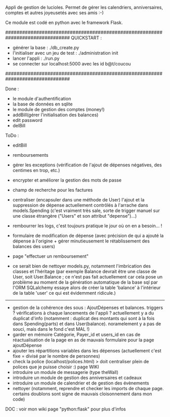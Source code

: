 Appli de gestion de lucioles.
Permet de gérer les calendriers, anniversaires,  comptes et autres
joyeusetés avec ses amis :-)

Ce module est codé en python avec le framework Flask.


###############################################################################
QUICKSTART :
  * générer la base : ./db_create.py
  * l'initialiser avec un jeu de test : ./administration init
  * lancer l'appli : ./run.py
  * se connecter sur localhost:5000 avec les id b@t/coucou

###############################################################################




Done :
- le module d'authentification
- la base de données en sqlite
- le module de gestion des comptes (money!)
- addBill(gérer l'initialisation des balances)
- edit password
- delBill

ToDo :
- editBill 
- remboursements
- gérer les exceptions (vérification de l'ajout de dépenses négatives, des centimes en trop, etc.)



- encrypter et améliorer la gestion des mots de passe
- champ de recherche pour les factures
- centraliser (encapsuler dans une méthode de User) l'ajout et la suppression de dépense actuellement contrôlés à l'arrache dans models.Spending (c'est vraiment très sale, sorte de trigger manuel sur une classe étrangère ("Users" et son attribut "depense")...) 
- rembourrer les logs, c'est toujours pratique le jour où on en a besoin... !

- formulaire de modification de dépense (avec précision de qui a ajouté la dépense à l'origine + gérer minutieusement le rétablissement des balances des users)
- page "effectuer un remboursement"

- ce serait bien de nettoyer models.py, notamment l'imbrication des classes et l'héritage (par exemple Balance devrait être une classe de User, soit User.Balance ; ce n'est pas fait actuellement car cela pose un problème au moment de la génération automatique de la base sql par l'ORM SQLalchemy essaye alors de créer la table 'balance' à  l'intérieur de la table 'user' ce qui est évidemment ridicule.)

-------------------------
- gestion de la cohérence des sous : AjoutDépenses et balances. triggers ? vérifications à chaque lancements de l'appli ? actuellement y a du duplicat d'info (notamment : duplicat des montants qui sont à la fois dans Spending(parts) et dans User(balance). noramelement y a pas de souci, mais dans le fond c'est MAL !)
- garder en mémoire Catégorie, Payer_id et users_id en cas de réactualisation de la page en as de mauvais formulaire pour la page ajoutDépense
- ajouter les répartitions variables dans les dépenses (actuellement c'est fixe = divisé par le nombre de personnes)
- check la police (localhost/polices.html) > doit centraliser plein de polices que je puisse choisir :) page WIKI
- introduire un module de messagerie (type theWall)
- introduire un module de gestion des anniversaires et cadeaux
- introduire un module de calendrier et de gestion des évènements
- nettoyer (notamment, reprendre et checker les imports de chaque page. certains doublons sont signe de mauvais cloisonnement dans mon code)

DOC : voir mon wiki page "python:flask" pour plus d'infos
